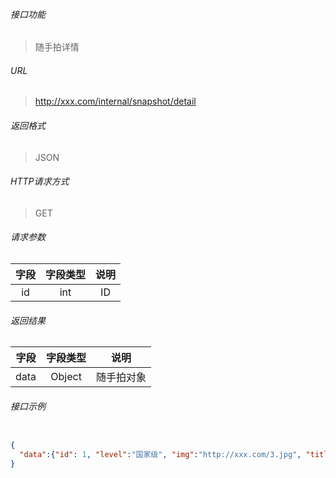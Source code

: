 ###### 接口功能

> 随手拍详情

###### URL

> http://xxx.com/internal/snapshot/detail

###### 返回格式

> JSON

###### HTTP请求方式

> GET

###### 请求参数
>
|字段|字段类型|说明|
| :-----: |  :-----: | :-----: |
|id|int|ID|

###### 返回结果
>
|字段|字段类型|说明|
| :-----: |  :-----: | :-----: |
|data|Object|随手拍对象|

###### 接口示例

```JSON

{
  "data":{"id": 1, "level":"国家级", "img":"http://xxx.com/3.jpg", "title":"央视聚焦！苏州这道“无形隔声墙”，巧治城市噪声污染", "date":"2022/04/12"}
}

```
